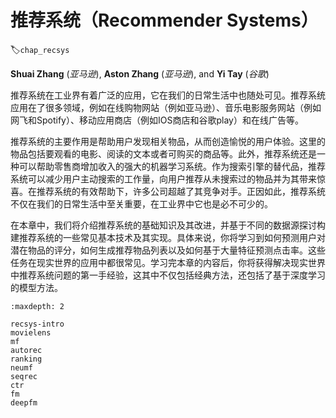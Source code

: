 # 推荐系统（Recommender Systems）
:label:`chap_recsys`

**Shuai Zhang** (*亚马逊*), **Aston Zhang** (*亚马逊*), and **Yi Tay** (*谷歌*)

推荐系统在工业界有着广泛的应用，它在我们的日常生活中也随处可见。推荐系统应用在了很多领域，例如在线购物网站（例如亚马逊）、音乐电影服务网站（例如网飞和Spotify）、移动应用商店（例如IOS商店和谷歌play）和在线广告等。

推荐系统的主要作用是帮助用户发现相关物品，从而创造愉悦的用户体验。这里的物品包括要观看的电影、阅读的文本或者可购买的商品等。此外，推荐系统还是一种可以帮助零售商增加收入的强大的机器学习系统。作为搜索引擎的替代品，推荐系统可以减少用户主动搜索的工作量，向用户推荐从未搜索过的物品并为其带来惊喜。在推荐系统的有效帮助下，许多公司超越了其竞争对手。正因如此，推荐系统不仅在我们的日常生活中至关重要，在工业界中它也是必不可少的。

在本章中，我们将介绍推荐系统的基础知识及其改进，并基于不同的数据源探讨构建推荐系统的一些常见基本技术及其实现。具体来说，你将学习到如何预测用户对潜在物品的评分，如何生成推荐物品列表以及如何基于大量特征预测点击率。这些任务在现实世界的应用中都很常见。学习完本章的内容后，你将获得解决现实世界中推荐系统问题的第一手经验，这其中不仅包括经典方法，还包括了基于深度学习的模型方法。

```toc
:maxdepth: 2

recsys-intro
movielens
mf
autorec
ranking
neumf
seqrec
ctr
fm
deepfm
```

